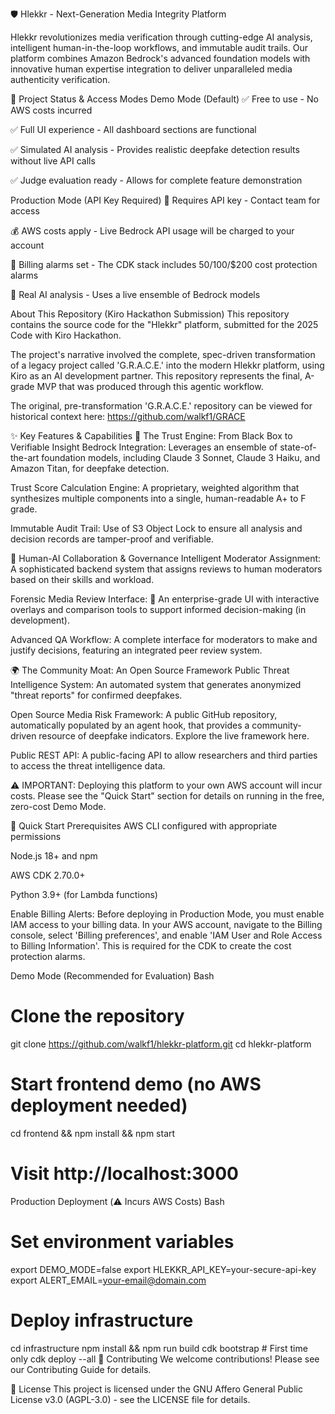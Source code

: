 🛡️ Hlekkr - Next-Generation Media Integrity Platform



Hlekkr revolutionizes media verification through cutting-edge AI analysis, intelligent human-in-the-loop workflows, and immutable audit trails. Our platform combines Amazon Bedrock's advanced foundation models with innovative human expertise integration to deliver unparalleled media authenticity verification.

🎯 Project Status & Access Modes
Demo Mode (Default)
✅ Free to use - No AWS costs incurred

✅ Full UI experience - All dashboard sections are functional

✅ Simulated AI analysis - Provides realistic deepfake detection results without live API calls

✅ Judge evaluation ready - Allows for complete feature demonstration

Production Mode (API Key Required)
🔑 Requires API key - Contact team for access

💰 AWS costs apply - Live Bedrock API usage will be charged to your account

🚨 Billing alarms set - The CDK stack includes $50/$100/$200 cost protection alarms

🔬 Real AI analysis - Uses a live ensemble of Bedrock models

About This Repository (Kiro Hackathon Submission)
This repository contains the source code for the "Hlekkr" platform, submitted for the 2025 Code with Kiro Hackathon.

The project's narrative involved the complete, spec-driven transformation of a legacy project called 'G.R.A.C.E.' into the modern Hlekkr platform, using Kiro as an AI development partner. This repository represents the final, A-grade MVP that was produced through this agentic workflow.

The original, pre-transformation 'G.R.A.C.E.' repository can be viewed for historical context here: https://github.com/walkf1/GRACE

✨ Key Features & Capabilities
🤖 The Trust Engine: From Black Box to Verifiable Insight
Bedrock Integration: Leverages an ensemble of state-of-the-art foundation models, including Claude 3 Sonnet, Claude 3 Haiku, and Amazon Titan, for deepfake detection.

Trust Score Calculation Engine: A proprietary, weighted algorithm that synthesizes multiple components into a single, human-readable A+ to F grade.

Immutable Audit Trail: Use of S3 Object Lock to ensure all analysis and decision records are tamper-proof and verifiable.

🤝 Human-AI Collaboration & Governance
Intelligent Moderator Assignment: A sophisticated backend system that assigns reviews to human moderators based on their skills and workload.

Forensic Media Review Interface: 🔄 An enterprise-grade UI with interactive overlays and comparison tools to support informed decision-making (in development).

Advanced QA Workflow: A complete interface for moderators to make and justify decisions, featuring an integrated peer review system.

🌍 The Community Moat: An Open Source Framework
Public Threat Intelligence System: An automated system that generates anonymized "threat reports" for confirmed deepfakes.

Open Source Media Risk Framework: A public GitHub repository, automatically populated by an agent hook, that provides a community-driven resource of deepfake indicators. Explore the live framework here.

Public REST API: A public-facing API to allow researchers and third parties to access the threat intelligence data.

⚠️ IMPORTANT: Deploying this platform to your own AWS account will incur costs. Please see the "Quick Start" section for details on running in the free, zero-cost Demo Mode.

🚀 Quick Start
Prerequisites
AWS CLI configured with appropriate permissions

Node.js 18+ and npm

AWS CDK 2.70.0+

Python 3.9+ (for Lambda functions)

Enable Billing Alerts: Before deploying in Production Mode, you must enable IAM access to your billing data. In your AWS account, navigate to the Billing console, select 'Billing preferences', and enable 'IAM User and Role Access to Billing Information'. This is required for the CDK to create the cost protection alarms.

Demo Mode (Recommended for Evaluation)
Bash

# Clone the repository
git clone https://github.com/walkf1/hlekkr-platform.git
cd hlekkr-platform

# Start frontend demo (no AWS deployment needed)
cd frontend && npm install && npm start
# Visit http://localhost:3000
Production Deployment (⚠️ Incurs AWS Costs)
Bash

# Set environment variables
export DEMO_MODE=false
export HLEKKR_API_KEY=your-secure-api-key
export ALERT_EMAIL=your-email@domain.com

# Deploy infrastructure
cd infrastructure
npm install && npm run build
cdk bootstrap  # First time only
cdk deploy --all
🤝 Contributing
We welcome contributions! Please see our Contributing Guide for details.

📄 License
This project is licensed under the GNU Affero General Public License v3.0 (AGPL-3.0) - see the LICENSE file for details.
